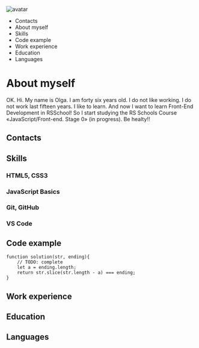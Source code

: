 ![avatar](/img/xxlarge.jpeg)

* Contacts
* About myself
* Skills
* Code example
* Work experience
* Education
* Languages

# About myself

OK. Hi. My name is Olga. I am forty six years old. I do not like working. I do not work last fifteen years. I like to learn. And now I want to learn Front-End Development in RSSchool! So I start studying the RS Schools Course «JavaScript/Front-end. Stage 0» (in progress). Be healty!!

## Contacts

## Skills

### HTML5, CSS3
### JavaScript Basics
### Git, GitHub
### VS Code

## Code example

```
function solution(str, ending){
    // TODO: complete
    let a = ending.length;
    return str.slice(str.length - a) === ending;
}
```

## Work experience

## Education

## Languages